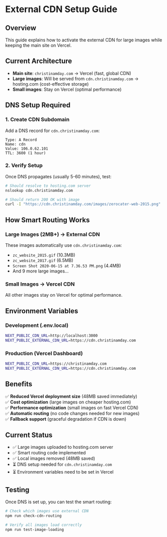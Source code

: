 # External CDN Setup Guide

## Overview
This guide explains how to activate the external CDN for large images while keeping the main site on Vercel.

## Current Architecture
- **Main site**: `christinamday.com` → Vercel (fast, global CDN)
- **Large images**: Will be served from `cdn.christinamday.com` → hosting.com (cost-effective storage)
- **Small images**: Stay on Vercel (optimal performance)

## DNS Setup Required

### 1. Create CDN Subdomain
Add a DNS record for `cdn.christinamday.com`:

```
Type: A Record
Name: cdn
Value: 106.0.62.101
TTL: 3600 (1 hour)
```

### 2. Verify Setup
Once DNS propagates (usually 5-60 minutes), test:

```bash
# Should resolve to hosting.com server
nslookup cdn.christinamday.com

# Should return 200 OK with image
curl -I "https://cdn.christinamday.com/images/zerocater-web-2015.png"
```

## How Smart Routing Works

### Large Images (2MB+) → External CDN
These images automatically use `cdn.christinamday.com`:
- `zc_website_2015.gif` (10.3MB)
- `zc_website_2017.gif` (6.5MB)
- `Screen Shot 2020-06-15 at 7.36.53 PM.png` (4.4MB)
- And 9 more large images...

### Small Images → Vercel CDN
All other images stay on Vercel for optimal performance.

## Environment Variables

### Development (.env.local)
```bash
NEXT_PUBLIC_CDN_URL=http://localhost:3000
NEXT_PUBLIC_EXTERNAL_CDN_URL=https://cdn.christinamday.com
```

### Production (Vercel Dashboard)
```bash
NEXT_PUBLIC_CDN_URL=https://christinamday.com
NEXT_PUBLIC_EXTERNAL_CDN_URL=https://cdn.christinamday.com
```

## Benefits

✅ **Reduced Vercel deployment size** (48MB saved immediately)  
✅ **Cost optimization** (large images on cheaper hosting.com)  
✅ **Performance optimization** (small images on fast Vercel CDN)  
✅ **Automatic routing** (no code changes needed for new images)  
✅ **Fallback support** (graceful degradation if CDN is down)  

## Current Status

- ✅ Large images uploaded to hosting.com server
- ✅ Smart routing code implemented
- ✅ Local images removed (48MB saved)
- ⏳ DNS setup needed for `cdn.christinamday.com`
- ⏳ Environment variables need to be set in Vercel

## Testing

Once DNS is set up, you can test the smart routing:

```bash
# Check which images use external CDN
npm run check-cdn-routing

# Verify all images load correctly
npm run test-image-loading
``` 